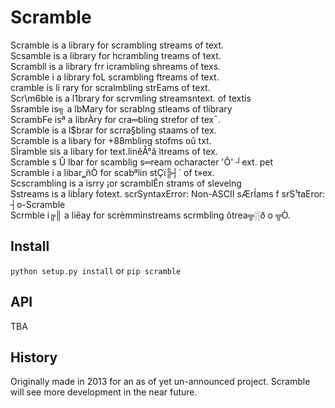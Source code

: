 Scramble
========

Scramble is a library for scrambling streams of text.  
Scsamble is a library for hcrambling  treams of text.  
Scrambll is a library frr icrambling shreams of texs.  
Scramble i  a library foL scrambling ftreams of text.  
 cramble is   li rary for scralmbling strEams of text.  
Scr\m6ble is a l1brary for scrvmling streamsntext. of textis  
Ssramble is╗ a lbMary for scrablng stleams of tlibrary  
ScrambFe isª a librÀry for cra═bling strefor of tex¯.  
Scramble is a l$brar for scrra§bling staams of tex.  
Scramble is a libary for +88mbling stofms oû txt.  
SÌramble sis a libary for text.linêÅ°â ìtreams of tex.  
Scramble ­s Û lbar for scamblig s═ream ocharacter 'Ô' ┘ext. pet  
Scramble i a libar‗ñÒ for scabªlin stÇï╠┤´ of t»ex.  
Scscrambling is a isrry ¡or scramblÊn strams of slevelng  
Sstreams is a libÎary fotext. scrSyntaxError: Non-ASCII sÆrÍams f srS¹taEror: ┤o-Scramble  
Scrmble i╔║ a liêay for scrèmminstreams scrmbling õtrea╦░ð o ╦Ò.  

Install
-------
`python setup.py install`
or
`pip scramble`


API
---
TBA

History
-------
Originally made in 2013 for an as of yet un-announced project.
Scramble will see more development in the near future.
